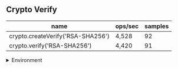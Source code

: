 ## Crypto Verify

|name|ops/sec|samples|
|-|-|-|
|crypto.createVerify('RSA-SHA256')|4,528|92|
|crypto.verify('RSA-SHA256')|4,420|91|


<details>
<summary>Environment</summary>

* __Machine:__ linux x64 | 2 vCPUs | 6.8GB Mem
* __Run:__ Tue Oct 10 2023 20:38:58 GMT+0000 (Coordinated Universal Time)
</details>

<!--
{"environment":{"platform":"linux","arch":"x64","cpus":2,"totalMemory":6.759757995605469},"benchmarks":"[{\"timeStamp\":1696970333252,\"currentTarget\":{\"0\":{\"name\":\"crypto.createVerify('RSA-SHA256')\",\"options\":{\"async\":false,\"defer\":false,\"delay\":0.005,\"initCount\":1,\"maxTime\":5,\"minSamples\":5,\"minTime\":0.05},\"async\":false,\"defer\":false,\"delay\":0.005,\"initCount\":1,\"maxTime\":5,\"minSamples\":5,\"minTime\":0.05,\"id\":1,\"stats\":{\"moe\":0.0000010089040435011067,\"rme\":0.45684738583154993,\"sem\":5.147469609699525e-7,\"deviation\":0.0000049372794038982396,\"mean\":0.00022084049833506384,\"sample\":[0.00023907471100917432,0.00022766235294117645,0.00022640352488687782,0.0002282478778280543,0.00022797095022624434,0.00022703474660633484,0.00022626551583710409,0.00022659719457013576,0.0002240439111111111,0.0002450159866666667,0.00022462791555555555,0.00022225708444444445,0.00022294687111111113,0.00023054609333333334,0.00022487338766519823,0.00022454412719298246,0.00022246120175438595,0.00022012081578947368,0.00022072828070175438,0.00022199715789473685,0.0002212028515283843,0.00022034737991266374,0.00022114957641921398,0.0002202443231441048,0.00022847644347826087,0.00021799584782608697,0.00021760627826086955,0.00021771628260869563,0.0002178323695652174,0.00021829629130434784,0.00021813193913043478,0.00021858325217391302,0.0002193467391304348,0.00021867672608695651,0.00021828194347826087,0.0002176619304347826,0.00022131154782608698,0.00021883673043478262,0.0002181410695652174,0.00021838585217391304,0.0002180515,0.00021856585652173913,0.00021781802173913043,0.00021820237391304348,0.0002211885043478261,0.00021808193913043478,0.00021786367391304348,0.00021882933913043478,0.0002186476,0.0002179201956521739,0.00021883151304347826,0.00021793802173913042,0.00021873151304347826,0.00021799671739130435,0.00021763975652173913,0.00021777323478260868,0.0002182871608695652,0.00021897412173913045,0.00022472855652173914,0.00022890600869565218,0.00021838541739130436,0.0002181323739130435,0.00021856237826086957,0.00021790758695652173,0.0002190871695652174,0.00022677771739130435,0.00021810367391304346,0.00021869629130434785,0.00021996979130434782,0.00021865238260869563,0.00021799846086956523,0.0002175849739130435,0.00021850020434782607,0.00021913065217391304,0.00021782106521739132,0.00021787715217391304,0.00021927717391304348,0.0002180510652173913,0.00021778453913043477,0.0002178332391304348,0.00021787106521739132,0.00021819759130434782,0.0002184402043478261,0.0002181810695652174,0.00021824879130434783,0.00021759095217391305,0.00021744268695652173,0.00021836183478260869,0.00021766877826086959,0.00023681521739130437,0.00021795835217391305,0.00021779530434782609],\"variance\":2.4376727912157757e-11},\"times\":{\"cycle\":0.05079331461706468,\"elapsed\":5.48,\"period\":0.00022084049833506384,\"timeStamp\":1696970327772},\"running\":false,\"count\":230,\"cycles\":4,\"hz\":4528.154969487431},\"1\":{\"name\":\"crypto.verify('RSA-SHA256')\",\"options\":{\"async\":false,\"defer\":false,\"delay\":0.005,\"initCount\":1,\"maxTime\":5,\"minSamples\":5,\"minTime\":0.05},\"async\":false,\"defer\":false,\"delay\":0.005,\"initCount\":1,\"maxTime\":5,\"minSamples\":5,\"minTime\":0.05,\"id\":2,\"stats\":{\"moe\":0.000004181628203732436,\"rme\":1.8484623049576825,\"sem\":0.000002133483777414508,\"deviation\":0.000020352138108628044,\"mean\":0.00022622198962440662,\"sample\":[0.00022277887168141593,0.00022258373451327433,0.00022248417699115045,0.00022466519026548672,0.0002359631814159292,0.00022643115044247787,0.0002452885707964602,0.00022360277876106195,0.00022338109292035396,0.00023547733185840707,0.0002250081150442478,0.00032766575221238937,0.0003185828407079646,0.0002298851946902655,0.0002243466017699115,0.0002240023407079646,0.00022620282743362834,0.0002771758849557522,0.00022721877433628317,0.0002224018903508772,0.0002198321052631579,0.0002207970394736842,0.00022194705701754385,0.00022021015720524015,0.00021880139737991266,0.0002248622096069869,0.00022170101310043668,0.00022831161572052402,0.00023394796506550218,0.00023594537991266377,0.00022048920087336244,0.00021955468558951965,0.00032316270305676856,0.00022538754585152838,0.00022593908296943233,0.00022008875982532753,0.00022440848908296943,0.00022003242358078603,0.00021927258515283844,0.00022595218777292576,0.00022055382969432313,0.00022040099126637553,0.00022094597816593885,0.0002225560480349345,0.0002192249868995633,0.000231979807860262,0.00022286086026200873,0.00022125558951965066,0.00021815139565217393,0.00021799835217391306,0.00021872314782608694,0.00021934185217391305,0.0002185909695652174,0.0002174361652173913,0.00021776834782608696,0.0002186101,0.00027581897826086955,0.00022089231739130433,0.00021864531739130435,0.00021776834782608696,0.00021903184782608696,0.0002181614,0.00021788313478260867,0.00021866227826086956,0.00021838140000000002,0.00021792747826086955,0.0002176553043478261,0.00021843531739130432,0.00021774443043478262,0.00021980969130434784,0.0002170680562770563,0.00021871916883116883,0.00021900661904761904,0.00021810227272727272,0.00021760053246753247,0.00021816244588744588,0.0002209261341991342,0.0002198538181818182,0.00021829232034632033,0.00021827933333333334,0.00022037374458874458,0.00021818409523809525,0.00021839102164502165,0.00021787889177489177,0.00021782261471861472,0.0002174658961038961,0.0002179295411255411,0.0002199984155844156,0.0002175399264069264,0.00021776763203463202,0.00021783300432900434],\"variance\":4.1420952559266986e-10},\"times\":{\"cycle\":0.05225727960323793,\"elapsed\":5.324,\"period\":0.00022622198962440662,\"timeStamp\":1696970333266},\"running\":false,\"count\":231,\"cycles\":3,\"hz\":4420.436765056689},\"options\":{},\"events\":{\"start\":[null],\"cycle\":[null,null],\"complete\":[null,null]},\"length\":2,\"running\":false},\"type\":\"cycle\",\"target\":{\"name\":\"crypto.createVerify('RSA-SHA256')\",\"options\":{\"async\":false,\"defer\":false,\"delay\":0.005,\"initCount\":1,\"maxTime\":5,\"minSamples\":5,\"minTime\":0.05},\"async\":false,\"defer\":false,\"delay\":0.005,\"initCount\":1,\"maxTime\":5,\"minSamples\":5,\"minTime\":0.05,\"id\":1,\"stats\":{\"moe\":0.0000010089040435011067,\"rme\":0.45684738583154993,\"sem\":5.147469609699525e-7,\"deviation\":0.0000049372794038982396,\"mean\":0.00022084049833506384,\"sample\":[0.00023907471100917432,0.00022766235294117645,0.00022640352488687782,0.0002282478778280543,0.00022797095022624434,0.00022703474660633484,0.00022626551583710409,0.00022659719457013576,0.0002240439111111111,0.0002450159866666667,0.00022462791555555555,0.00022225708444444445,0.00022294687111111113,0.00023054609333333334,0.00022487338766519823,0.00022454412719298246,0.00022246120175438595,0.00022012081578947368,0.00022072828070175438,0.00022199715789473685,0.0002212028515283843,0.00022034737991266374,0.00022114957641921398,0.0002202443231441048,0.00022847644347826087,0.00021799584782608697,0.00021760627826086955,0.00021771628260869563,0.0002178323695652174,0.00021829629130434784,0.00021813193913043478,0.00021858325217391302,0.0002193467391304348,0.00021867672608695651,0.00021828194347826087,0.0002176619304347826,0.00022131154782608698,0.00021883673043478262,0.0002181410695652174,0.00021838585217391304,0.0002180515,0.00021856585652173913,0.00021781802173913043,0.00021820237391304348,0.0002211885043478261,0.00021808193913043478,0.00021786367391304348,0.00021882933913043478,0.0002186476,0.0002179201956521739,0.00021883151304347826,0.00021793802173913042,0.00021873151304347826,0.00021799671739130435,0.00021763975652173913,0.00021777323478260868,0.0002182871608695652,0.00021897412173913045,0.00022472855652173914,0.00022890600869565218,0.00021838541739130436,0.0002181323739130435,0.00021856237826086957,0.00021790758695652173,0.0002190871695652174,0.00022677771739130435,0.00021810367391304346,0.00021869629130434785,0.00021996979130434782,0.00021865238260869563,0.00021799846086956523,0.0002175849739130435,0.00021850020434782607,0.00021913065217391304,0.00021782106521739132,0.00021787715217391304,0.00021927717391304348,0.0002180510652173913,0.00021778453913043477,0.0002178332391304348,0.00021787106521739132,0.00021819759130434782,0.0002184402043478261,0.0002181810695652174,0.00021824879130434783,0.00021759095217391305,0.00021744268695652173,0.00021836183478260869,0.00021766877826086959,0.00023681521739130437,0.00021795835217391305,0.00021779530434782609],\"variance\":2.4376727912157757e-11},\"times\":{\"cycle\":0.05079331461706468,\"elapsed\":5.48,\"period\":0.00022084049833506384,\"timeStamp\":1696970327772},\"running\":false,\"count\":230,\"cycles\":4,\"hz\":4528.154969487431},\"aborted\":false},{\"timeStamp\":1696970338590,\"currentTarget\":{\"0\":{\"name\":\"crypto.createVerify('RSA-SHA256')\",\"options\":{\"async\":false,\"defer\":false,\"delay\":0.005,\"initCount\":1,\"maxTime\":5,\"minSamples\":5,\"minTime\":0.05},\"async\":false,\"defer\":false,\"delay\":0.005,\"initCount\":1,\"maxTime\":5,\"minSamples\":5,\"minTime\":0.05,\"id\":1,\"stats\":{\"moe\":0.0000010089040435011067,\"rme\":0.45684738583154993,\"sem\":5.147469609699525e-7,\"deviation\":0.0000049372794038982396,\"mean\":0.00022084049833506384,\"sample\":[0.00023907471100917432,0.00022766235294117645,0.00022640352488687782,0.0002282478778280543,0.00022797095022624434,0.00022703474660633484,0.00022626551583710409,0.00022659719457013576,0.0002240439111111111,0.0002450159866666667,0.00022462791555555555,0.00022225708444444445,0.00022294687111111113,0.00023054609333333334,0.00022487338766519823,0.00022454412719298246,0.00022246120175438595,0.00022012081578947368,0.00022072828070175438,0.00022199715789473685,0.0002212028515283843,0.00022034737991266374,0.00022114957641921398,0.0002202443231441048,0.00022847644347826087,0.00021799584782608697,0.00021760627826086955,0.00021771628260869563,0.0002178323695652174,0.00021829629130434784,0.00021813193913043478,0.00021858325217391302,0.0002193467391304348,0.00021867672608695651,0.00021828194347826087,0.0002176619304347826,0.00022131154782608698,0.00021883673043478262,0.0002181410695652174,0.00021838585217391304,0.0002180515,0.00021856585652173913,0.00021781802173913043,0.00021820237391304348,0.0002211885043478261,0.00021808193913043478,0.00021786367391304348,0.00021882933913043478,0.0002186476,0.0002179201956521739,0.00021883151304347826,0.00021793802173913042,0.00021873151304347826,0.00021799671739130435,0.00021763975652173913,0.00021777323478260868,0.0002182871608695652,0.00021897412173913045,0.00022472855652173914,0.00022890600869565218,0.00021838541739130436,0.0002181323739130435,0.00021856237826086957,0.00021790758695652173,0.0002190871695652174,0.00022677771739130435,0.00021810367391304346,0.00021869629130434785,0.00021996979130434782,0.00021865238260869563,0.00021799846086956523,0.0002175849739130435,0.00021850020434782607,0.00021913065217391304,0.00021782106521739132,0.00021787715217391304,0.00021927717391304348,0.0002180510652173913,0.00021778453913043477,0.0002178332391304348,0.00021787106521739132,0.00021819759130434782,0.0002184402043478261,0.0002181810695652174,0.00021824879130434783,0.00021759095217391305,0.00021744268695652173,0.00021836183478260869,0.00021766877826086959,0.00023681521739130437,0.00021795835217391305,0.00021779530434782609],\"variance\":2.4376727912157757e-11},\"times\":{\"cycle\":0.05079331461706468,\"elapsed\":5.48,\"period\":0.00022084049833506384,\"timeStamp\":1696970327772},\"running\":false,\"count\":230,\"cycles\":4,\"hz\":4528.154969487431},\"1\":{\"name\":\"crypto.verify('RSA-SHA256')\",\"options\":{\"async\":false,\"defer\":false,\"delay\":0.005,\"initCount\":1,\"maxTime\":5,\"minSamples\":5,\"minTime\":0.05},\"async\":false,\"defer\":false,\"delay\":0.005,\"initCount\":1,\"maxTime\":5,\"minSamples\":5,\"minTime\":0.05,\"id\":2,\"stats\":{\"moe\":0.000004181628203732436,\"rme\":1.8484623049576825,\"sem\":0.000002133483777414508,\"deviation\":0.000020352138108628044,\"mean\":0.00022622198962440662,\"sample\":[0.00022277887168141593,0.00022258373451327433,0.00022248417699115045,0.00022466519026548672,0.0002359631814159292,0.00022643115044247787,0.0002452885707964602,0.00022360277876106195,0.00022338109292035396,0.00023547733185840707,0.0002250081150442478,0.00032766575221238937,0.0003185828407079646,0.0002298851946902655,0.0002243466017699115,0.0002240023407079646,0.00022620282743362834,0.0002771758849557522,0.00022721877433628317,0.0002224018903508772,0.0002198321052631579,0.0002207970394736842,0.00022194705701754385,0.00022021015720524015,0.00021880139737991266,0.0002248622096069869,0.00022170101310043668,0.00022831161572052402,0.00023394796506550218,0.00023594537991266377,0.00022048920087336244,0.00021955468558951965,0.00032316270305676856,0.00022538754585152838,0.00022593908296943233,0.00022008875982532753,0.00022440848908296943,0.00022003242358078603,0.00021927258515283844,0.00022595218777292576,0.00022055382969432313,0.00022040099126637553,0.00022094597816593885,0.0002225560480349345,0.0002192249868995633,0.000231979807860262,0.00022286086026200873,0.00022125558951965066,0.00021815139565217393,0.00021799835217391306,0.00021872314782608694,0.00021934185217391305,0.0002185909695652174,0.0002174361652173913,0.00021776834782608696,0.0002186101,0.00027581897826086955,0.00022089231739130433,0.00021864531739130435,0.00021776834782608696,0.00021903184782608696,0.0002181614,0.00021788313478260867,0.00021866227826086956,0.00021838140000000002,0.00021792747826086955,0.0002176553043478261,0.00021843531739130432,0.00021774443043478262,0.00021980969130434784,0.0002170680562770563,0.00021871916883116883,0.00021900661904761904,0.00021810227272727272,0.00021760053246753247,0.00021816244588744588,0.0002209261341991342,0.0002198538181818182,0.00021829232034632033,0.00021827933333333334,0.00022037374458874458,0.00021818409523809525,0.00021839102164502165,0.00021787889177489177,0.00021782261471861472,0.0002174658961038961,0.0002179295411255411,0.0002199984155844156,0.0002175399264069264,0.00021776763203463202,0.00021783300432900434],\"variance\":4.1420952559266986e-10},\"times\":{\"cycle\":0.05225727960323793,\"elapsed\":5.324,\"period\":0.00022622198962440662,\"timeStamp\":1696970333266},\"running\":false,\"count\":231,\"cycles\":3,\"hz\":4420.436765056689},\"options\":{},\"events\":{\"start\":[null],\"cycle\":[null,null],\"complete\":[null,null]},\"length\":2,\"running\":false},\"type\":\"cycle\",\"target\":{\"name\":\"crypto.verify('RSA-SHA256')\",\"options\":{\"async\":false,\"defer\":false,\"delay\":0.005,\"initCount\":1,\"maxTime\":5,\"minSamples\":5,\"minTime\":0.05},\"async\":false,\"defer\":false,\"delay\":0.005,\"initCount\":1,\"maxTime\":5,\"minSamples\":5,\"minTime\":0.05,\"id\":2,\"stats\":{\"moe\":0.000004181628203732436,\"rme\":1.8484623049576825,\"sem\":0.000002133483777414508,\"deviation\":0.000020352138108628044,\"mean\":0.00022622198962440662,\"sample\":[0.00022277887168141593,0.00022258373451327433,0.00022248417699115045,0.00022466519026548672,0.0002359631814159292,0.00022643115044247787,0.0002452885707964602,0.00022360277876106195,0.00022338109292035396,0.00023547733185840707,0.0002250081150442478,0.00032766575221238937,0.0003185828407079646,0.0002298851946902655,0.0002243466017699115,0.0002240023407079646,0.00022620282743362834,0.0002771758849557522,0.00022721877433628317,0.0002224018903508772,0.0002198321052631579,0.0002207970394736842,0.00022194705701754385,0.00022021015720524015,0.00021880139737991266,0.0002248622096069869,0.00022170101310043668,0.00022831161572052402,0.00023394796506550218,0.00023594537991266377,0.00022048920087336244,0.00021955468558951965,0.00032316270305676856,0.00022538754585152838,0.00022593908296943233,0.00022008875982532753,0.00022440848908296943,0.00022003242358078603,0.00021927258515283844,0.00022595218777292576,0.00022055382969432313,0.00022040099126637553,0.00022094597816593885,0.0002225560480349345,0.0002192249868995633,0.000231979807860262,0.00022286086026200873,0.00022125558951965066,0.00021815139565217393,0.00021799835217391306,0.00021872314782608694,0.00021934185217391305,0.0002185909695652174,0.0002174361652173913,0.00021776834782608696,0.0002186101,0.00027581897826086955,0.00022089231739130433,0.00021864531739130435,0.00021776834782608696,0.00021903184782608696,0.0002181614,0.00021788313478260867,0.00021866227826086956,0.00021838140000000002,0.00021792747826086955,0.0002176553043478261,0.00021843531739130432,0.00021774443043478262,0.00021980969130434784,0.0002170680562770563,0.00021871916883116883,0.00021900661904761904,0.00021810227272727272,0.00021760053246753247,0.00021816244588744588,0.0002209261341991342,0.0002198538181818182,0.00021829232034632033,0.00021827933333333334,0.00022037374458874458,0.00021818409523809525,0.00021839102164502165,0.00021787889177489177,0.00021782261471861472,0.0002174658961038961,0.0002179295411255411,0.0002199984155844156,0.0002175399264069264,0.00021776763203463202,0.00021783300432900434],\"variance\":4.1420952559266986e-10},\"times\":{\"cycle\":0.05225727960323793,\"elapsed\":5.324,\"period\":0.00022622198962440662,\"timeStamp\":1696970333266},\"running\":false,\"count\":231,\"cycles\":3,\"hz\":4420.436765056689},\"aborted\":false}]"}-->
